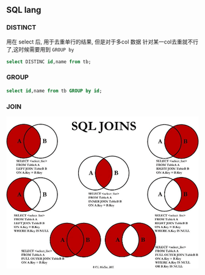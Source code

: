 ## SQL lang

### DISTINCT 
用在 select 后, 用于去重单行的结果, 但是对于多col 数据 针对某一col去重就不行了,这时候需要用到 `GROUP by`
```sql
select DISTINC id,name from tb;
```
### GROUP 
```sql
select id,name from tb GROUP by id;
```

### JOIN
![](attachments/sql-join.png)
